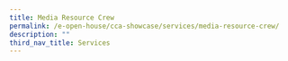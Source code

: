 ```yaml
---
title: Media Resource Crew
permalink: /e-open-house/cca-showcase/services/media-resource-crew/
description: ""
third_nav_title: Services
---
```

